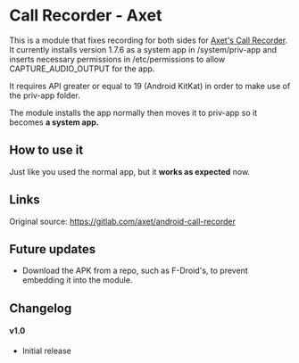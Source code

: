 # Call Recorder - Axet

This is a module that fixes recording for both sides for [Axet's Call Recorder](https://gitlab.com/axet/android-call-recorder). It currently installs version 1.7.6 as a system app in /system/priv-app and inserts necessary permissions in /etc/permissions to allow CAPTURE_AUDIO_OUTPUT for the app.

It requires API greater or equal to 19 (Android KitKat) in order to make use of the priv-app folder.

The module installs the app normally then moves it to priv-app so it becomes **a system app.**

## How to use it

Just like you used the normal app, but it **works as expected** now.

## Links

Original source: https://gitlab.com/axet/android-call-recorder

## Future updates
 - Download the APK from a repo, such as F-Droid's, to prevent embedding it into the module.
## Changelog
#### v1.0
 - Initial release
